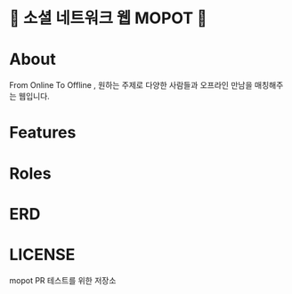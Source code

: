 # 💜 소셜 네트워크 웹 MOPOT 💜
# About
  From Online To Offline , 원하는 주제로 다양한 사람들과 오프라인 만남을 매칭해주는 웹입니다.
# Features
# Roles
# ERD
# LICENSE

mopot PR 테스트를 위한 저장소 
